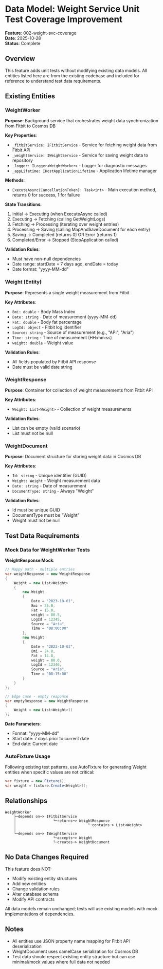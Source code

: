 # Data Model: Weight Service Unit Test Coverage Improvement

**Feature**: 002-weight-svc-coverage  
**Date**: 2025-10-28  
**Status**: Complete

## Overview

This feature adds unit tests without modifying existing data models. All entities listed here are from the existing codebase and included for reference to understand test data requirements.

## Existing Entities

### WeightWorker

**Purpose**: Background service that orchestrates weight data synchronization from Fitbit to Cosmos DB

**Key Properties**:
- `_fitbitService: IFitbitService` - Service for fetching weight data from Fitbit API
- `_weightService: IWeightService` - Service for saving weight data to repository
- `_logger: ILogger<WeightWorker>` - Logger for diagnostic messages
- `_appLifetime: IHostApplicationLifetime` - Application lifetime manager

**Methods**:
- `ExecuteAsync(CancellationToken): Task<int>` - Main execution method, returns 0 for success, 1 for failure

**State Transitions**:
1. Initial → Executing (when ExecuteAsync called)
2. Executing → Fetching (calling GetWeightLogs)
3. Fetching → Processing (iterating over weight entries)
4. Processing → Saving (calling MapAndSaveDocument for each entry)
5. Saving → Completed (returns 0) OR Error (returns 1)
6. Completed/Error → Stopped (StopApplication called)

**Validation Rules**:
- Must have non-null dependencies
- Date range: startDate = 7 days ago, endDate = today
- Date format: "yyyy-MM-dd"

### Weight (Entity)

**Purpose**: Represents a single weight measurement from Fitbit

**Key Attributes**:
- `Bmi: double` - Body Mass Index
- `Date: string` - Date of measurement (yyyy-MM-dd)
- `Fat: double` - Body fat percentage
- `LogId: object` - Fitbit log identifier
- `Source: string` - Source of measurement (e.g., "API", "Aria")
- `Time: string` - Time of measurement (HH:mm:ss)
- `weight: double` - Weight value

**Validation Rules**:
- All fields populated by Fitbit API response
- Date must be valid date string

### WeightResponse

**Purpose**: Container for collection of weight measurements from Fitbit API

**Key Attributes**:
- `Weight: List<Weight>` - Collection of weight measurements

**Validation Rules**:
- List can be empty (valid scenario)
- List must not be null

### WeightDocument

**Purpose**: Document structure for storing weight data in Cosmos DB

**Key Attributes**:
- `Id: string` - Unique identifier (GUID)
- `Weight: Weight` - Weight measurement data
- `Date: string` - Date of measurement
- `DocumentType: string` - Always "Weight"

**Validation Rules**:
- Id must be unique GUID
- DocumentType must be "Weight"
- Weight must not be null

## Test Data Requirements

### Mock Data for WeightWorker Tests

**WeightResponse Mock**:
```csharp
// Happy path - multiple entries
var weightResponse = new WeightResponse
{
    Weight = new List<Weight>
    {
        new Weight 
        { 
            Date = "2023-10-01", 
            Bmi = 25.0, 
            Fat = 15.0, 
            weight = 80.5,
            LogId = 12345,
            Source = "Aria",
            Time = "08:00:00"
        },
        new Weight 
        { 
            Date = "2023-10-02", 
            Bmi = 24.8, 
            Fat = 14.8, 
            weight = 80.0,
            LogId = 12346,
            Source = "Aria",
            Time = "08:15:00"
        }
    }
};

// Edge case - empty response
var emptyResponse = new WeightResponse
{
    Weight = new List<Weight>()
};
```

**Date Parameters**:
- Format: "yyyy-MM-dd"
- Start date: 7 days prior to current date
- End date: Current date

### AutoFixture Usage

Following existing test patterns, use AutoFixture for generating Weight entities when specific values are not critical:

```csharp
var fixture = new Fixture();
var weight = fixture.Create<Weight>();
```

## Relationships

```
WeightWorker
    ├─depends on─> IFitbitService
    │                 └─returns─> WeightResponse
    │                                 └─contains─> List<Weight>
    │
    └─depends on─> IWeightService
                      └─accepts─> Weight
                      └─creates─> WeightDocument
```

## No Data Changes Required

This feature does NOT:
- Modify existing entity structures
- Add new entities
- Change validation rules
- Alter database schema
- Modify API contracts

All data models remain unchanged; tests will use existing models with mock implementations of dependencies.

## Notes

- All entities use JSON property name mapping for Fitbit API deserialization
- WeightDocument uses camelCase serialization for Cosmos DB
- Test data should respect existing entity structure but can use minimal/mock values where full data not needed
